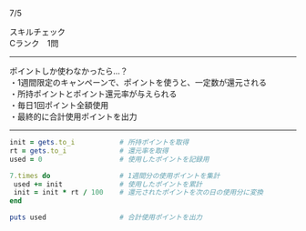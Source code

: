 7/5
  
スキルチェック  
Cランク　1問  
  
-------------------------------------------
ポイントしか使わなかったら...？  
・1週間限定のキャンペーンで、ポイントを使うと、一定数が還元される  
・所持ポイントとポイント還元率が与えられる  
・毎日1回ポイント全額使用  
・最終的に合計使用ポイントを出力  
  
-------------------------------------------
  
```ruby
init = gets.to_i           # 所持ポイントを取得
rt = gets.to_i             # 還元率を取得
used = 0                   # 使用したポイントを記録用

7.times do                 # 1週間分の使用ポイントを集計
 used += init              # 使用したポイントを累計
 init = init * rt / 100    # 還元されたポイントを次の日の使用分に変換
end

puts used                  # 合計使用ポイントを出力
```
